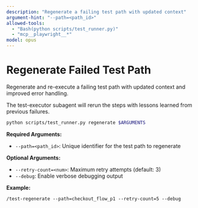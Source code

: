 ```yaml
---
description: "Regenerate a failing test path with updated context"
argument-hint: "--path=<path_id>"
allowed-tools:
  - "Bash(python scripts/test_runner.py)"
  - "mcp__playwright__*"
model: opus
---
```


# Regenerate Failed Test Path

Regenerate and re-execute a failing test path with updated context and improved error handling.

The test-executor subagent will rerun the steps with lessons learned from previous failures.

```bash
python scripts/test_runner.py regenerate $ARGUMENTS
```

**Required Arguments:**
- `--path=<path_id>`: Unique identifier for the test path to regenerate

**Optional Arguments:**
- `--retry-count=<num>`: Maximum retry attempts (default: 3)
- `--debug`: Enable verbose debugging output

**Example:**
```
/test-regenerate --path=checkout_flow_p1 --retry-count=5 --debug
```